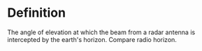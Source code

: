 # Definition

The angle of elevation at which the beam from a radar antenna is
intercepted by the earth's horizon. Compare radio horizon.
